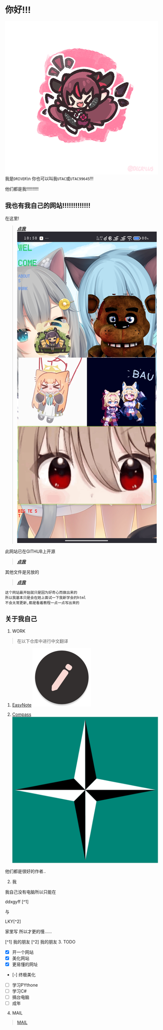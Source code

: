 # 你好!!!
![hi](/res/png/hi.png)
我是`DRIVER`\n
你也可以叫我`UTAC`或`UTAC99645`!!!

他们都是我!!!!!!!!!!
## 我也有我自己的网站!!!!!!!!!!!!!
在这里!
> [***点我***](https://utac.us.kg)
>![图片](/res/ss/1.png)

此网站已在GITHUB上开源
> [***点我***](https://github.com/UTAC99645/UT.AC)

其他文件是另放的
> [***点我***](https://github.com/UTAC99645/file.put)

```
这个网站最开始就只是因为好奇心而做出来的
所以我基本只是会在她上面试一下我新学会的html
不会太常更新,都是看着教程一点一点写出来的
```
## 关于我自己
1. WORK
  > 在以下仓库中进行中文翻译

  1. [EasyNote](https://github.com/Kin69/EasyNotes/)
  ![图标](/res/png/Easy.webp)

  2. [Compass](https://github.com/Kr0oked/Compass)
  ![图标](/res/png/icon.png)

他们都是很好的作者..

2. 我

  我自己没有电脑所以只能在 
  
  ddxgyff [^1]
  
  与
  
  LKY[^2]
  
  家里写
  所以才更的慢......
  
  [^1] 我的朋友
  [^2] 我的朋友
3. TODO
 - [X] 开一个网站
 - [X] 美化网站
 - [X] 更易懂的网址
 - [-] 终极美化
 - [ ] 学习PYthone
 - [ ] 学习C#
 - [ ] 搞台电脑
 - [ ] 成年

4. MAIL
> [MAIL](mailto:yj19uq0fn@mozmail.com)
